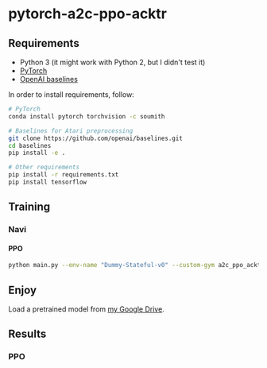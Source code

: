 # pytorch-a2c-ppo-acktr

## Requirements

* Python 3 (it might work with Python 2, but I didn't test it)
* [PyTorch](http://pytorch.org/)
* [OpenAI baselines](https://github.com/openai/baselines)

In order to install requirements, follow:

```bash
# PyTorch
conda install pytorch torchvision -c soumith

# Baselines for Atari preprocessing
git clone https://github.com/openai/baselines.git
cd baselines
pip install -e .

# Other requirements
pip install -r requirements.txt
pip install tensorflow
```

## Training

### Navi

#### PPO

```bash
python main.py --env-name "Dummy-Stateful-v0" --custom-gym a2c_ppo_acktr --algo ppo --use-gae --lr 2.5e-4 --clip-param 0.1 --value-loss-coef 0.5 --num-processes 1 --num-steps 128 --num-mini-batch 4 --log-interval 1 --use-linear-lr-decay --entropy-coef 0.01 --comet fgolemo/navi/XXXXXXXXXXXXXXXXXXXXXXXXX --navi
```

## Enjoy

Load a pretrained model from [my Google Drive](https://drive.google.com/open?id=0Bw49qC_cgohKS3k2OWpyMWdzYkk).


## Results

### PPO

